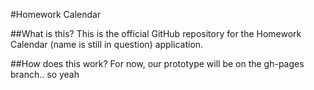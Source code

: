 #Homework Calendar

##What is this?
This is the official GitHub repository for the Homework Calendar (name is still in question) application.

##How does this work?
For now, our prototype will be on the gh-pages branch.. so yeah